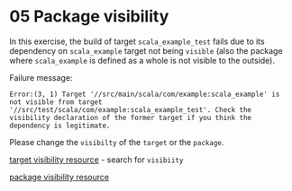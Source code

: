 # 05 Package visibility

In this exercise, the build of target `scala_example_test` fails due to its dependency on `scala_example` target not being `visible` (also the package where `scala_example` is defined as a whole is not visible to the outside).

Failure message:
```
Error:(3, 1) Target '//src/main/scala/com/example:scala_example' is not visible from target '//src/test/scala/com/example:scala_example_test'. Check the visibility declaration of the former target if you think the dependency is legitimate.
```
Please change the `visibilty` of the `target` or the `package`.

[target visibility resource](https://docs.bazel.build/versions/master/be/common-definitions.html) - search for `visibiity`

[package visibility resource](https://docs.bazel.build/versions/master/be/functions.html#package)
